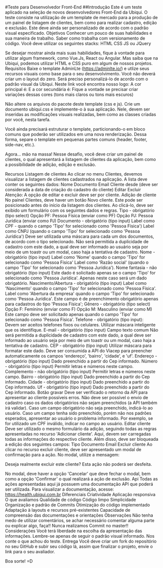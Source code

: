 #Teste para Desenvolvedor Front-End
##Introdução
Este é um teste aplicado na seleção de novos desenvolvedores Front-End da Ubiqui.
O teste consiste na utilização de um template de mercado para a produção de um painel de listagem de clientes, bem como para realizar cadastro, edição e exclusão.
Este deve ainda ser personalizado de acordo com o padrão visual especificado.
Objetivos
Conhecer um pouco de suas habilidades e sua maneira de trabalho.
Saber como trabalha com versionamento de código.
Você deve utilizar os seguintes stacks:
HTML
CSS
JS ou JQuery

Se desejar mostrar ainda mais suas habilidades, fique à vontade para utilizar algum framework, como Vue.Js, React ou Angular. Mas saiba que na Ubiqui, podemos utilizar HTML e CSS puro em algum de nossos projetos.
Requisitos
Baixe o template AdminLte (https://adminlte.io/) e utlize seus recursos visuais como base para o seu desenvolvimento. Você não deverá criar um o layout do zero.
Será preciso personalizá-lo de acordo com o padrão visual da Ubiqui. 
Neste link você encontra nosso logo:
A cor principal é: 
E a cor secundária é: 
Fique a vontade se precisar criar variações dessas cores (tons mais claros ou tons mais escuros)

Não altere os arquivos do pacote deste template (css e js). Crie um documento ubiqui.css e implemente-o à sua aplicação. Nele, devem ser inseridas as modificações visuais realizadas, bem como as classes criadas por você, nesta tarefa.

Você ainda precisará estruturar o template, particionando-o em bloco comuns que poderão ser utilizados em uma nova renderização. Dessa forma, separe o template em pequenas partes comuns (header, footer, side-nav, etc.).

Agora… mão na massa! Nesse desafio, você deve criar um painel de clientes, o qual apresentará a listagem de clientes da aplicação, bem como a possibilidade de adição, edição e exclusão.

Recursos
Listagem de clientes
Ao clicar no menu Clientes, devemos visualizar a listagem de clientes cadastrados na aplicação.
A lista deve conter os seguintes dados: 
Nome
Documento 
Email
Cliente desde (deve ser considerada a data de criação do cadastro do cliente)
Editar
Excluir
Atenção: A opção de editar e excluir deve ser por cliente.
Adição de cliente
No painel Clientes, deve haver um botão Novo cliente. Este pode ser posicionado antes do início da listagem dos clientes.
Ao clicá-lo, deve ser exibido um formulário com os seguintes dados e regras.
Tipo - obrigatório (tipo select)
Opção PF: Pessoa Física (enviar como PF) 
Opção PJ: Pessoa Jurídica (enviar como PJ)
Documento - obrigatório (tipo input)
Label como CPF - quando o campo 'Tipo' for selecionado como 'Pessoa Física') 
Label como CNPJ (quando o campo 'Tipo' for selecionado como 'Pessoa Jurídica')
Deve ser utilizada uma máscara para cada um dos documentos, de acordo com o tipo selecionado.
Não será permitida a duplicidade de cadastro com este dado, a qual deve ser informado ao usuário seja por meio de um toastr ou um modal, caso haja a tentativa de cadastro.
Nome - obrigatório (tipo input)
Label como 'Nome' quando o campo 'Tipo' for selecionado como 'Pessoa Física' 
Label como 'Razão social' (quando o campo 'Tipo' for selecionado como 'Pessoa Jurídica').
Nome fantasia - não obrigatório (tipo input)
Este dado é solicitado apenas se o campo 'Tipo' for selecionado como 'Pessoa Jurídica'. 
Apenas neste caso será um dado obrigatório.
Nascimento/Abertura - obrigatório (tipo input) 
Label como 'Nascimento' quando o campo 'Tipo' for selecionado como 'Pessoa Física'.
Label como 'Abertura da empresa' quando o campo 'Tipo' for selecionado como 'Pessoa Jurídica'.
Este campo é de preenchimento obrigatório apenas para cadastros do tipo 'Pessoa Física'; 
Gênero - obrigatório (tipo select) 
Opção F: Feminino (enviar como F)
Opção M: Masculino (enviar como M)
Este campo deve ser solicitado apenas quando o campo 'Tipo' for selecionado como 'Pessoa Física'. 
Telefone - obrigatório (tipo input): 
Devem ser aceitos telefones fixos ou celulares. 
Utilizar máscara inteligente que os identifique.
E-mail - obrigatório (tipo input)
Campo texto comum
Não será permitida a duplicidade de cadastro com este dado, a qual deve ser informado ao usuário seja por meio de um toastr ou um modal, caso haja a tentativa de cadastro.
CEP - obrigatório (tipo input)
Utilizar máscara para formatar este dado. 
Deve ser consumida a API do Viacep para preencher automaticamente os campos 'endereço', 'bairro', 'cidade', e 'uf'.
Endereço - obrigatório (tipo input)
Dado preenchido a partir do Cep informado.
Número - obrigatório (tipo input) 
Permitir letras e números neste campo.
Complemento - não obrigatório (tipo input)
Permitir letras e números neste campo.
Bairro - obrigatório (tipo input)
Dado preenchido a partir do Cep informado.
Cidade - obrigatório (tipo input)
Dado preenchido a partir do Cep informado.
Uf - obrigatório (tipo input)
Dado preenchido a partir do Cep informado.
Botão gravar
Deve ser verificado o retorno da API para apresentar ao cliente possíveis erros.
Não deve ser possível o envio de cadastro caso os dados obrigatórios não sejam preenchidos (a API também irá validar).
Caso um campo obrigatório não seja preenchido, indicá-lo ao usuário.
Caso um campo tenha sido preenchido, porém não nos padrões esperados, apresentar ao usuário o problema informado. Por exemplo, se for utilizado um CPF inválido, indicar no campo ao usuário.
Editar cliente
Deve ser utilizado o mesmo formulário da adição, seguindo todas as regras apresentadas no recurso 'Adicionar cliente'. 
Aqui, devem ser carregadas todas as informações do respectivo cliente.
Além disso, deve ser bloqueada a edição dos seguintes campos:
Tipo
Documento
Email
Excluir cliente
Ao clicar no recurso excluir cliente, deve ser apresentado um modal de confirmação para a ação.
No modal, utilize a mensagem: 

Deseja realmente excluir este cliente?
Esta ação não poderá ser desfeita.

No modal, deve haver a opção 'Cancelar' que deve fechar o modal, bem como a opção 'Confirmar' o qual realizará a ação de exclusão.
Api
Todas as ações apresentadas aqui já possuem uma documentação API que poderá ser utilizada. Para visualizar a documentação, acesse: https://health.ubiqui.com.br
Diferenciais
Criatividade
Aplicação responsiva
O que avaliamos
Qualidade de código
Código limpo
Simplicidade
Organização e padrão de Commits
Otimização do código implementado
Adaptação à layouts e recursos pré-existentes
Capacidade de compreensão das documentações e orientações
Observações
Não tenha medo de utilizar comentários, se achar necessário comentar alguma parte ou explicar algo, faça!!
Nunca realizamos Commit no master!!
Considerações
Você terá liberdade na escolha da apresentação das informações. Lembre-se apenas de seguir o padrão visual informado.
Nos conte o que achou do teste.
Entrega
Você deve criar um fork do repositório no seu GitHub e subir seu código lá, assim que finalizar o projeto, envie o link para o seu avaliador.

Boa sorte! =D

